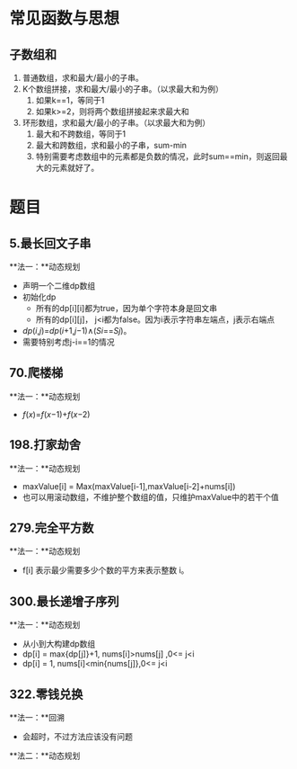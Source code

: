 

# 常见函数与思想

## 子数组和

1. 普通数组，求和最大/最小的子串。
2. K个数组拼接，求和最大/最小的子串。（以求最大和为例）
   1. 如果k==1，等同于1
   2. 如果k>=2，则将两个数组拼接起来求最大和
3. 环形数组，求和最大/最小的子串。（以求最大和为例）
   1. 最大和不跨数组，等同于1
   2. 最大和跨数组，求和最小的子串，sum-min
   3. 特别需要考虑数组中的元素都是负数的情况，此时sum==min，则返回最大的元素就好了。



# 题目

## 5.最长回文子串

**法一：**动态规划

+ 声明一个二维dp数组
+ 初始化dp
  + 所有的dp\[i][i]都为true，因为单个字符本身是回文串
  + 所有的dp\[i][j]， j<i都为false。因为i表示字符串左端点，j表示右端点
+ *dp*(*i*,*j*)=*dp*(*i*+1,*j*−1)∧(*Si*==*Sj*)。
+ 需要特别考虑j-i==1的情况





## 70.爬楼梯

**法一：**动态规划

+ *f*(*x*)=*f*(*x*−1)+*f*(*x*−2)





## 198.打家劫舍

**法一：**动态规划

+ maxValue[i] = Max(maxValue[i-1],maxValue[i-2]+nums[i])
+ 也可以用滚动数组，不维护整个数组的值，只维护maxValue中的若干个值





## 279.完全平方数

**法一：**动态规划

+ f[i] 表示最少需要多少个数的平方来表示整数 i。





## 300.最长递增子序列

**法一：**动态规划

+ 从小到大构建dp数组
+ dp[i] = max{dp[j]}+1,   nums[i]>nums[j] ,0<= j<i
+ dp[i] = 1,    nums[i]<min{nums[j]},0<= j<i

## 322.零钱兑换

**法一：**回溯

+ 会超时，不过方法应该没有问题



**法二：**动态规划

